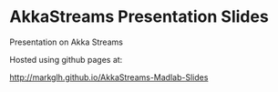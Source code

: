 AkkaStreams Presentation Slides
===============================

Presentation on Akka Streams

Hosted using github pages at:

http://markglh.github.io/AkkaStreams-Madlab-Slides
